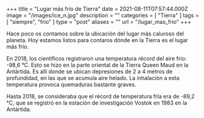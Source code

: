 +++
title = "Lugar más frío de Tierra"
date = 2021-08-11T07:57:44.000Z
image = "/images/ice_n.jpg"
description = ""
categories = [ "Tierra" ]
tags = [ "siempre", "frío" ]
type = "post"
aliases = ""
url = "/lugar_mas_frio"
+++

Hace poco os contamos sobre la ubicación del lugar más caluroso del planeta. Hoy estamos listos para contaros dónde en la Tierra es el lugar más frío.

En 2018, los científicos registraron una temperatura récord del aire frío: -98,6 °C. Esto se hizo en la parte oriental de la Tierra Queen Maud en la Antártida. Es allí donde se ubican depresiones de 2 a 4 metros de profundidad, en las que se acumula aire helado. La inhalación a esta temperatura provoca quemaduras bastante graves.

Hasta 2018, se consideraba que el récord de temperatura fría era de -89,2 °С, que se registró en la estación de investigación Vostok en 1983 en la Antártida.
